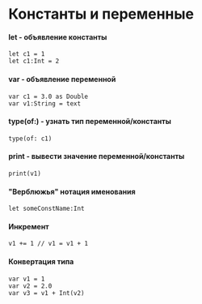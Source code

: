 # Константы и переменные
#### let - объявление константы
```
let c1 = 1
let c1:Int = 2
```
#### var - объявление переменной
```
var c1 = 3.0 as Double
var v1:String = text
```
#### type(of:) - узнать тип переменной/константы
```
type(of: c1)
```
#### print - вывести значение переменной/константы
```
print(v1)
```
#### "Верблюжья" нотация именования
```
let someConstName:Int
```
#### Инкремент
```
v1 += 1 // v1 = v1 + 1
```
#### Конвертация типа
```
var v1 = 1
var v2 = 2.0
var v3 = v1 + Int(v2)
```

